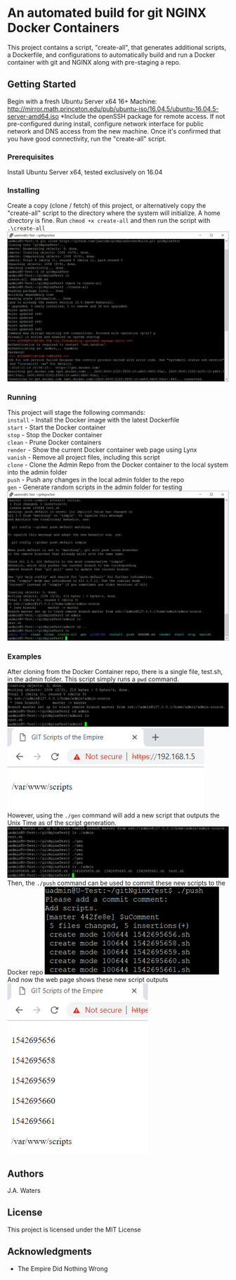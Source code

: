 # An automated build for git NGINX Docker Containers
This project contains a script, "create-all", that generates additional scripts, a Dockerfile, and configurations to automatically build and run a Docker container with git and NGINX along with pre-staging a repo.

## Getting Started
Begin with a fresh Ubuntu Server x64 16+ Machine: http://mirror.math.princeton.edu/pub/ubuntu-iso/16.04.5/ubuntu-16.04.5-server-amd64.iso *Include the openSSH package for remote access. If not pre-configured during install, configure network interface for public network and DNS access from the new machine. Once it's confirmed that you have good connectivity, run the "create-all" script.

### Prerequisites
Install Ubuntu Server x64, tested exclusively on 16.04

### Installing
Create a copy (clone / fetch) of this project, or alternatively copy the "create-all" script to the directory where the system will initialize. A home directory is fine. Run `chmod +x create-all` and then run the script with `.\create-all`
![Initial Clone and Run](https://raw.githubusercontent.com/jawcode/gitNginxDockerBuild/master/screen001.png)

### Running
This project will stage the following commands:  
`install` - Install the Docker image with the latest Dockerfile  
`start` - Start the Docker container  
`stop` - Stop the Docker container  
`clean` - Prune Docker containers  
`render` - Show the current Docker container web page using Lynx  
`vanish` - Remove all project files, including this script  
`clone` - Clone the Admin Repo from the Docker container to the local system into the admin folder  
`push` - Push any changes in the local admin folder to the repo  
`gen` - Generate random scripts in the admin folder for testing  
![Cloning from the Docker Container and root directory](https://raw.githubusercontent.com/jawcode/gitNginxDockerBuild/master/screen002.png)
  
### Examples
After cloning from the Docker Container repo, there is a single file, test.sh, in the admin folder. This script simply runs a `pwd` command.
![Admin directory after initial cloning](https://raw.githubusercontent.com/jawcode/gitNginxDockerBuild/master/screen003.png)
![The web page after initial cloning](https://raw.githubusercontent.com/jawcode/gitNginxDockerBuild/master/screen004.png)
However, using the `./gen` command will add a new script that outputs the Unix Time as of the script generation.  
![Several generated scripts](https://raw.githubusercontent.com/jawcode/gitNginxDockerBuild/master/screen005.png)  
Then, the `./push` command can be used to commit these new scripts to the Docker repo
![Push command adds these new scripts](https://raw.githubusercontent.com/jawcode/gitNginxDockerBuild/master/screen006.png)  
And now the web page shows these new script outputs
![Generated scripts show on the container website](https://raw.githubusercontent.com/jawcode/gitNginxDockerBuild/master/screen007.png)

## Authors
J.A. Waters

## License

This project is licensed under the MIT License

## Acknowledgments

* The Empire Did Nothing Wrong

